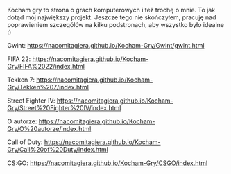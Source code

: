 Kocham gry to strona o grach komputerowych i też trochę o mnie. To jak dotąd mój największy projekt. Jeszcze tego nie skończyłem, pracuję nad poprawieniem szczegółów na kilku podstronach, aby wszystko było idealne :)

Gwint: https://nacomitagiera.github.io/Kocham-Gry/Gwint/gwint.html

FIFA 22: https://nacomitagiera.github.io/Kocham-Gry/FIFA%2022/index.html

Tekken 7: https://nacomitagiera.github.io/Kocham-Gry/Tekken%207/index.html

Street Fighter IV: https://nacomitagiera.github.io/Kocham-Gry/Street%20Fighter%20IV/index.html

O autorze: https://nacomitagiera.github.io/Kocham-Gry/O%20autorze/index.html

Call of Duty: https://nacomitagiera.github.io/Kocham-Gry/Call%20of%20Duty/index.html

CS:GO: https://nacomitagiera.github.io/Kocham-Gry/CSGO/index.html
